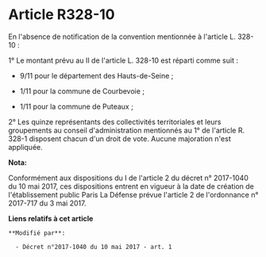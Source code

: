 # Article R328-10

En l'absence de notification de la convention mentionnée à l'article L. 328-10 :

1° Le montant prévu au II de l'article L. 328-10 est réparti comme suit :

- 9/11 pour le département des Hauts-de-Seine ;

- 1/11 pour la commune de Courbevoie ;

- 1/11 pour la commune de Puteaux ;

2° Les quinze représentants des collectivités territoriales et leurs groupements au conseil d'administration mentionnés au 1°
de l'article R. 328-1 disposent chacun d'un droit de vote. Aucune majoration n'est appliquée.

**Nota:**

Conformément aux dispositions du I de l'article 2 du décret n° 2017-1040 du 10 mai 2017, ces dispositions entrent en vigueur
à la date de création de l'établissement public Paris La Défense prévue l'article 2 de l'ordonnance n° 2017-717 du 3 mai
2017.

**Liens relatifs à cet article**

	**Modifié par**:

	  - Décret n°2017-1040 du 10 mai 2017 - art. 1
